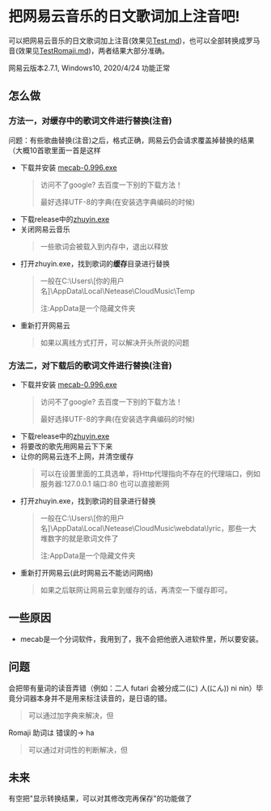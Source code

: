 # 把网易云音乐的日文歌词加上注音吧\!

可以把网易云音乐的日文歌词加上注音(效果见[Test.md](https://github.com/Unarimit/Japanese-Music-ZhuYin-Tool/blob/master/Test.md))，也可以全部转换成罗马音(效果见[TestRomaji.md](https://github.com/Unarimit/Japanese-Music-ZhuYin-Tool/blob/master/TestRomaji.md))，两者结果大部分准确。

网易云版本2.7.1, Windows10, 2020/4/24 功能正常

## 怎么做

### 方法一，对缓存中的歌词文件进行替换(注音)

问题：有些歌曲替换(注音)之后，格式正确，网易云仍会请求覆盖掉替换的结果（大概10首歌里面一首是这样

- 下载并安装 [mecab-0.996.exe](https://drive.google.com/drive/folders/0B4y35FiV1wh7fjQ5SkJETEJEYzlqcUY4WUlpZmR4dDlJMWI5ZUlXN2xZN2s2b0pqT3hMbTQ)
    >访问不了google? 去百度一下别的下载方法！
    >
    >最好选择UTF-8的字典(在安装选字典编码的时候)
- 下载release中的[zhuyin.exe](https://github.com/Unarimit/Japanese-Music-ZhuYin-Tool/releases/download/ver1.1/zhuyin.exe)
- 关闭网易云音乐
    > 一些歌词会被载入到内存中，退出以释放
- 打开zhuyin.exe，找到歌词的**缓存**目录进行替换
    > 一般在C:\Users\\[你的用户名]\AppData\Local\Netease\CloudMusic\Temp
    >
    > 注:AppData是一个隐藏文件夹
- 重新打开网易云
    > 如果以离线方式打开，可以解决开头所说的问题

### 方法二，对下载后的歌词文件进行替换(注音)

- 下载并安装 [mecab-0.996.exe](https://drive.google.com/drive/folders/0B4y35FiV1wh7fjQ5SkJETEJEYzlqcUY4WUlpZmR4dDlJMWI5ZUlXN2xZN2s2b0pqT3hMbTQ)
    >访问不了google? 去百度一下别的下载方法！
    >
    >最好选择UTF-8的字典(在安装选字典编码的时候)
- 下载release中的[zhuyin.exe](https://github.com/Unarimit/Japanese-Music-ZhuYin-Tool/releases/download/ver1.1/zhuyin.exe)
- 将要改的歌先用网易云下下来
- 让你的网易云连不上网，并清空缓存
    > 可以在设置里面的工具选单，将Http代理指向不存在的代理端口，例如 服务器:127.0.0.1 端口:80
    > 也可以直接断网
- 打开zhuyin.exe，找到歌词的目录进行替换
    > 一般在C:\Users\\[你的用户名]\AppData\Local\Netease\CloudMusic\webdata\lyric，那些一大堆数字的就是歌词文件了
    >
    > 注:AppData是一个隐藏文件夹
- 重新打开网易云(此时网易云不能访问网络)
    > 如果之后联网让网易云拿到缓存的话，再清空一下缓存即可。

## 一些原因

- mecab是一个分词软件，我用到了，我不会把他嵌入进软件里，所以要安装。

## 问题

会把带有量词的读音弄错（例如：二人 futari 会被分成二(に) 人(にん)) ni nin）毕竟分词器本身并不是用来标注读音的，是日语的错。
> 可以通过加字典来解决，但

Romaji 助词は 错误的-> ha
> 可以通过对词性的判断解决，但

## 未来

有空把"显示转换结果，可以对其修改完再保存"的功能做了
